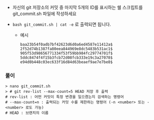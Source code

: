 - 자신의 git 저장소의 커밋 중 마지막 5개의 ID를 표시하는 쉘 스크립트를 git_commit.sh 파일에 작성하세요

- `bash git_commit.sh | cat -e` 로 출력되면 됩니다.

  - 예시

    ```shell
    baa23b54f0adb7bf42623d6d0a6ed4587e11412a$
    2f52d74b1387fa80eea844969e8dc5483b531ac1$
    905f53d98656771334f53f59bb984fc29774701f$
    5ddc8474f4f15b3fcb72d08fcb333e19c3a27078$
    e94d0b448c03ec633f16d84d63beaef9ae7e7be8$
    ```



### 풀이

```shell
> nano git_commit.sh
> # git rev-list --max-count=5 HEAD 저장 후 출력
# rev-list : 어떤 커밋이 특정 변경을 일으켰는지 검색하는 명령어
# --max-count=n : 출력되는 커밋 수를 제한하는 명령어 (-n <number> 또는 -<number> 로도 가능)
# HEAD : 브랜치의 이름
```



